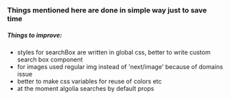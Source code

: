 ### Things mentioned here are done in simple way just to save time   

##### Things to improve:  
- styles for searchBox are written in global css, better to write custom search box component
- for images used regular img instead of 'next/image' because of domains issue
- better to make css variables for reuse of colors etc
- at the moment algolia searches by default props
